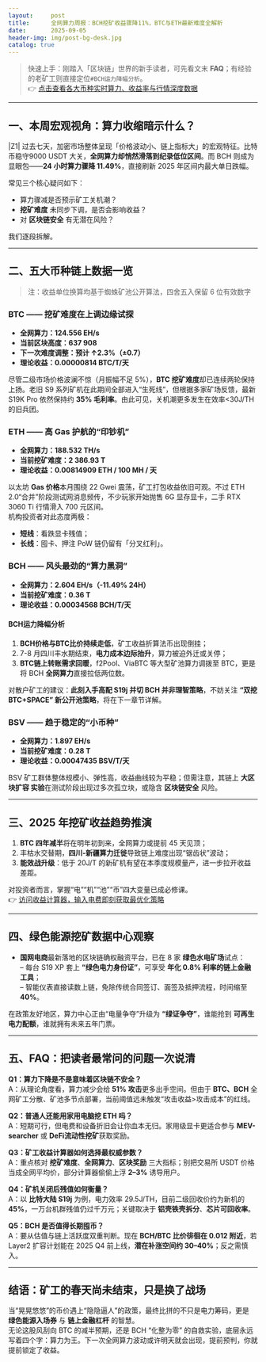 ```yaml
---
layout:     post
title:      全网算力周报：BCH挖矿收益骤降11%，BTC与ETH最新难度全解析
date:       2025-09-05
header-img: img/post-bg-desk.jpg
catalog: true
---
```


> 快速上手：刚踏入「区块链」世界的新手读者，可先看文末 **FAQ**；有经验的老矿工则直接定位`#BCH运力降幅分析`。  
> 👉 [点击查看各大币种实时算力、收益率与行情深度数据](https://okxdog.com/)

---

## 一、本周宏观视角：算力收缩暗示什么？

|Z1| 过去七天，加密市场整体呈现「价格波动小、链上指标大」的宏观特征。比特币稳守9000 USDT 大关，**全网算力却悄然滑落到纪录低位区间**。而 BCH 则成为显眼包——**24 小时算力骤降 11.49%**，直接刷新 2025 年区间内最大单日跌幅。

常见三个核心疑问如下：

- 算力骤减是否预示矿工关机潮？  
- **挖矿难度** 未同步下调，是否会影响收益？  
- 对 **区块链安全** 有无潜在风险？

我们逐段拆解。

---

## 二、五大币种链上数据一览

> 注：收益单位换算均基于蜘蛛矿池公开算法，四舍五入保留 6 位有效数字

### BTC —— 挖矿难度在上调边缘试探
- **全网算力：124.556 EH/s**  
- **当前区块高度：637 908**  
- **下一次难度调整：预计 ↑2.3%（±0.7）**  
- **理论收益：0.00000814 BTC/T/天**

尽管二级市场价格波澜不惊（月振幅不足 5%），**BTC 挖矿难度**却已连续两轮保持上扬。老旧 S9 系列矿机在此期间全部进入“生死线”，但根据多家矿场反馈，最新 S19K Pro 依然保持约 **35% 毛利率**。由此可见，关机潮更多发生在效率<30J/TH 的旧兵团。

### ETH —— 高 Gas 护航的“印钞机”
- **全网算力：188.532 TH/s**  
- **当前挖矿难度：2 386.93 T**  
- **理论收益：0.00814909 ETH / 100 MH / 天**

以太坊 **Gas 价格**本月围绕 22 Gwei 震荡，矿工打包收益依旧可观。不过 ETH 2.0“合并”阶段测试网消息频传，不少玩家开始抛售 6G 显存显卡，二手 RTX 3060 Ti 行情滑入 700 元区间。  
机构投资者对此态度两极：  
- **短线**：看跌显卡残值；  
- **长线**：囤卡、押注 PoW 链仍留有「分叉红利」。

### BCH —— 风头最劲的“算力黑洞”
- **全网算力：2.604 EH/s（-11.49% 24H）**  
- **当前挖矿难度：0.36 T**  
- **理论收益：0.00034568 BCH/T/天**

#### BCH运力降幅分析
1. **BCH价格与BTC比价持续走低**，矿工收益折算法币出现倒挂；  
2. 7-8 月四川丰水期结束，**电力成本边际抬升**，算力被迫外迁或关停；  
3. **BTC链上转账需求回暖**，f2Pool、ViaBTC 等大型矿池算力调拨至 BTC，更是将 BCH **全网算力**直接拉低两位数。

对散户矿工的建议：**此刻入手高配 S19j 并切 BCH 并非理智策略**，不妨关注 **“双挖BTC+SPACE” 新公开池策略**，将在下一章节详解。

### BSV —— 趋于稳定的“小币种”
- **全网算力：1.897 EH/s**  
- **当前挖矿难度：0.28 T**  
- **理论收益：0.00047435 BSV/T/天**

BSV 矿工群体整体规模小、弹性高，收益曲线较为平稳；但需注意，其链上 **大区块扩容 实验**在测试阶段出现过多次孤立块，或隐含 **区块链安全** 风险。

---

## 三、2025 年挖矿收益趋势推演

1. **BTC 四年减半**将在明年初到来，全网算力或提前 45 天见顶；  
2. 丰枯水交替期，**四川-新疆算力迁徙**导致链上难度出现“锯齿状”波动；  
3. **能效战升级**：低于 20J/T 的新矿机有望在本季度规模量产，进一步拉开收益差距。  

对投资者而言，掌握“电”“机”“池”“币”四大变量已成必修课。  
👉 [访问收益计算器，输入电费即刻获取最优化策略](https://okxdog.com/)

---

## 四、绿色能源挖矿数据中心观察

- **国网电商**最新落地的区块链确权融资平台，已在 8 家 **绿色水电矿场**试点：  
  – 每台 S19 XP 套上 **“绿色电力身份证”**，可享受 **年化 0.8% 利率的链上金融工具**；  
  – 智能仪表直接读数上链，免除传统合同签订、面签及抵押流程，时间缩至 **40%**。

在政策友好地区，算力中心正由“电量争夺”升级为 **“绿证争夺”**，谁能抢到 **可再生电力配额**，谁就拥有未来五年门票。

---

## 五、FAQ：把读者最常问的问题一次说清

**Q1：算力下降是不是意味着区块链不安全？**  
A：从理论角度看，算力减少会给 **51% 攻击**更多出手空间。但由于 **BTC、BCH** 全网矿工分散、矿池多节点部署，当前阈值远未触发“攻击收益>攻击成本”的红线。

**Q2：普通人还能用家用电脑挖 ETH 吗？**  
A：短期可行，但电费和设备折旧会让你血本无归。家用级显卡更适合参与 **MEV-searcher** 或 **DeFi流动性挖矿**获取奖励。

**Q3：矿工收益计算器如何选择最权威参数？**  
A：重点核对 **挖矿难度**、**全网算力**、**区块奖励** 三大指标；别把交易所 USDT 价格当成全网平均价，部分计算器偷偷上浮 **2–3%** 诱导用户。

**Q4：矿机关闭后残值如何衡量？**  
A：以 **比特大陆 S19j** 为例，电力效率 29.5J/TH，目前二级回收价约为新机的 **45%**，一万台机群残值仍过千万元；关键取决于 **铝壳铁壳拆分**、**芯片可回收率**。

**Q5：BCH 是否值得长期囤币？**  
A：要从估值与链上活跃度双重判断。现在 **BCH/BTC 比价徘徊在 0.012 附近**，若 Layer2 扩容计划能在 2025 Q4 前上线，**潜在补涨空间约 30–40%**；反之需慎入。

---

## 结语：矿工的春天尚未结束，只是换了战场

当“晃晃悠悠”的币价遇上“隐隐逼人”的政策，最终比拼的不只是电力筹码，更是 **绿色能源入场券** 与 **链上金融杠杆** 的智慧。  
无论这股风刮向 BTC 的减半预期，还是 BCH “化整为零” 的自救实验，底层永远写着四个字：算力为王。下一次全网算力波动或许明天就会出现，提前预判，你就提前锁定了收益。